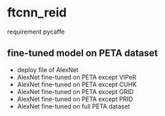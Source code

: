 # ftcnn_reid

requirement pycaffe


## fine-tuned model on PETA dataset
* deploy file of AlexNet 
* AlexNet fine-tuned on PETA except VIPeR
* AlexNet fine-tuned on PETA except CUHK
* AlexNet fine-tuned on PETA except GRID
* AlexNet fine-tuned on PETA except PRID
* AlexNet fine-tuned on full PETA dataset

